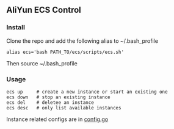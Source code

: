 ## AliYun ECS Control

### Install

Clone the repo and add the following alias to ~/.bash_profile
```
alias ecs='bash PATH_TO/ecs/scripts/ecs.sh'
```
Then source ~/.bash_profile

### Usage

```
ecs up     # create a new instance or start an existing one
ecs down   # stop an existing instance
ecs del    # deletee an instance
ecs desc   # only list available instances
```

Instance related configs are in [config.go](https://github.com/iamjinlei/ecs/blob/master/config.go)
